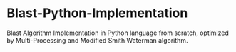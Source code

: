 # Blast-Python-Implementation
Blast Algorithm Implementation in Python language from scratch, optimized by Multi-Processing and Modified Smith Waterman algorithm.

